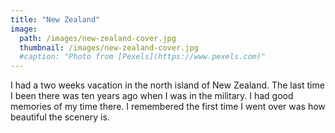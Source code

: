 ```yaml
---
title: "New Zealand"
image: 
  path: /images/new-zealand-cover.jpg
  thumbnail: /images/new-zealand-cover.jpg
  #caption: "Photo from [Pexels](https://www.pexels.com)"
---
```


I had a two weeks vacation in the north island of New Zealand. 
The last time I been there was ten years ago when I was in the military. 
I had good memories of my time there. I remembered the first time I went over was how beautiful the scenery is. 

